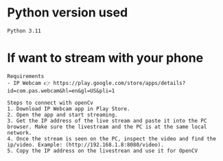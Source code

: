 # Python version used
    Python 3.11 


# If want to stream with your phone
    Requirements
    - IP Webcam 👉 https://play.google.com/store/apps/details?id=com.pas.webcam&hl=en&gl=US&pli=1

    Steps to connect with openCv
    1. Download IP Webcam app in Play Store.
    2. Open the app and start streaming.
    3. Get the IP address of the live stream and paste it into the PC browser. Make sure the livestream and the PC is at the same local network.
    4. Once the stream is seen on the PC, inspect the video and find the ip/video. Example: (http://192.168.1.8:8080/video).
    5. Copy the IP address on the livestrean and use it for OpenCV